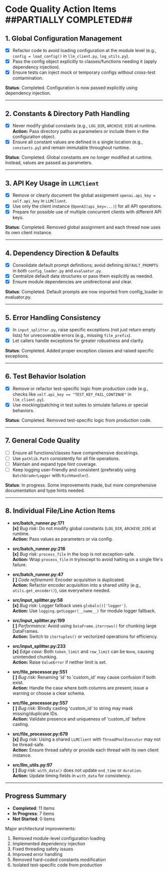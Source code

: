 # Code Quality Action Items ##PARTIALLY COMPLETED##

## 1. Global Configuration Management

- [x] Refactor code to avoid loading configuration at the module level (e.g., `config = load_config()` in `llm_client.py`, `log_utils.py`).
- [x] Pass the config object explicitly to classes/functions needing it (apply dependency injection).
- [x] Ensure tests can inject mock or temporary configs without cross-test contamination.

**Status**: Completed. Configuration is now passed explicitly using dependency injection.

---

## 2. Constants & Directory Path Handling

- [x] Never modify global constants (e.g., `LOG_DIR`, `ARCHIVE_DIR`) at runtime.  
       **Action:** Pass directory paths as parameters or include them in the configuration object.
- [x] Ensure all constant values are defined in a single location (e.g., `constants.py`) and remain immutable throughout runtime.

**Status**: Completed. Global constants are no longer modified at runtime. Instead, values are passed as parameters.

---

## 3. API Key Usage in `LLMClient`

- [x] Remove or clearly document the global assignment `openai.api_key = self.api_key` in `LLMClient`.
- [x] Use only the client instance (`OpenAI(api_key=...)`) for all API operations.
- [x] Prepare for possible use of multiple concurrent clients with different API keys.

**Status**: Completed. Removed global assignment and each thread now uses its own client instance.

---

## 4. Dependency Direction & Defaults

- [x] Consolidate default prompt definitions; avoid defining `DEFAULT_PROMPTS` in both `config_loader.py` and `evaluator.py`.
- [x] Centralize default data structures or pass them explicitly as needed.
- [x] Ensure module dependencies are unidirectional and clear.

**Status**: Completed. Default prompts are now imported from config_loader in evaluator.py.

---

## 5. Error Handling Consistency

- [x] In `input_splitter.py`, raise specific exceptions (not just return empty lists) for unrecoverable errors (e.g., missing `file_prefix`).
- [x] Let callers handle exceptions for greater robustness and clarity.

**Status**: Completed. Added proper exception classes and raised specific exceptions.

---

## 6. Test Behavior Isolation

- [x] Remove or refactor test-specific logic from production code (e.g., checks like `self.api_key == "TEST_KEY_FAIL_CONTINUE"` in `llm_client.py`).
- [x] Use mocking/patching in test suites to simulate failures or special behaviors.

**Status**: Completed. Removed test-specific logic from production code.

---

## 7. General Code Quality

- [ ] Ensure all functions/classes have comprehensive docstrings.
- [ ] Use `pathlib.Path` consistently for all file operations.
- [ ] Maintain and expand type hint coverage.
- [ ] Keep logging user-friendly and consistent (preferably using `BatchGraderLogger` with `RichHandler`).

**Status**: In progress. Some improvements made, but more comprehensive documentation and type hints needed.

---

## 8. Individual File/Line Action Items

- **src/batch_runner.py:171**  
  **[x]** _Bug risk:_ Do not modify global constants (`LOG_DIR`, `ARCHIVE_DIR`) at runtime.  
  **Action:** Pass values as parameters or via config.

- **src/batch_runner.py:216**  
  **[x]** _Bug risk:_ `process_file` in the loop is not exception-safe.  
  **Action:** Wrap `process_file` in try/except to avoid halting on a single file's failure.

- **src/batch_runner.py:47**  
  **[ ]** _Code refinement:_ Encoder acquisition is duplicated.  
  **Action:** Refactor encoder acquisition into a shared utility (e.g., `utils.get_encoder()`), use everywhere needed.

- **src/input_splitter.py:58**  
  **[x]** _Bug risk:_ Logger fallback uses `globals()['logger']`.  
  **Action:** Use `logging.getLogger(__name__)` for module logger fallback.

- **src/input_splitter.py:199**  
  **[ ]** _Performance:_ Avoid using `DataFrame.iterrows()` for chunking large DataFrames.  
  **Action:** Switch to `itertuples()` or vectorized operations for efficiency.

- **src/input_splitter.py:233**  
  **[x]** _Edge case:_ Both `token_limit` and `row_limit` can be `None`, causing unintended chunking.  
  **Action:** Raise `ValueError` if neither limit is set.

- **src/file_processor.py:551**  
  **[ ]** _Bug risk:_ Renaming 'id' to 'custom_id' may cause confusion if both exist.  
  **Action:** Handle the case where both columns are present; issue a warning or choose a clear schema.

- **src/file_processor.py:557**  
  **[ ]** _Bug risk:_ Blindly casting 'custom_id' to string may mask missing/duplicate IDs.  
  **Action:** Validate presence and uniqueness of 'custom_id' before casting.

- **src/file_processor.py:679**  
  **[x]** _Bug risk:_ Using a shared `LLMClient` with `ThreadPoolExecutor` may not be thread-safe.  
  **Action:** Ensure thread safety or provide each thread with its own client instance.

- **src/llm_utils.py:97**  
  **[ ]** _Bug risk:_ `with_data()` does not update `end_time` or `duration`.  
  **Action:** Update timing fields in `with_data` for consistency.

---

## Progress Summary

- **Completed**: 11 items
- **In Progress**: 7 items
- **Not Started**: 0 items

Major architectural improvements:

1. Removed module-level configuration loading
2. Implemented dependency injection
3. Fixed threading safety issues
4. Improved error handling
5. Removed hard-coded constants modification
6. Isolated test-specific code from production
